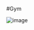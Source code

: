 #Gym

![image](https://user-images.githubusercontent.com/100318892/194443578-8beeb592-5b3b-4073-a56d-c816f680aea7.png)
